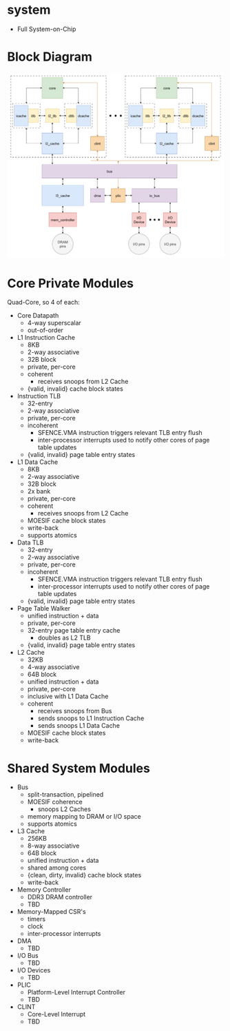 # system
- Full System-on-Chip


# Block Diagram
![system](system.png)


# Core Private Modules
Quad-Core, so 4 of each:

- Core Datapath
    - 4-way superscalar
    - out-of-order
- L1 Instruction Cache
    - 8KB
    - 2-way associative
    - 32B block
    - private, per-core
    - coherent
        - receives snoops from L2 Cache
    - {valid, invalid} cache block states
- Instruction TLB
    - 32-entry
    - 2-way associative
    - private, per-core
    - incoherent
        - SFENCE.VMA instruction triggers relevant TLB entry flush
        - inter-processor interrupts used to notify other cores of page table updates
    - {valid, invalid} page table entry states
- L1 Data Cache
    - 8KB
    - 2-way associative
    - 32B block
    - 2x bank
    - private, per-core
    - coherent
        - receives snoops from L2 Cache
    - MOESIF cache block states
    - write-back
    - supports atomics
- Data TLB
    - 32-entry
    - 2-way associative
    - private, per-core
    - incoherent
        - SFENCE.VMA instruction triggers relevant TLB entry flush
        - inter-processor interrupts used to notify other cores of page table updates
    - {valid, invalid} page table entry states
- Page Table Walker
    - unified instruction + data
    - private, per-core
    - 32-entry page table entry cache
        - doubles as L2 TLB
    - {valid, invalid} page table entry states
- L2 Cache
    - 32KB
    - 4-way associative
    - 64B block
    - unified instruction + data
    - private, per-core
    - inclusive with L1 Data Cache
    - coherent
        - receives snoops from Bus
        - sends snoops to L1 Instruction Cache
        - sends snoops L1 Data Cache
    - MOESIF cache block states
    - write-back


# Shared System Modules
- Bus
    - split-transaction, pipelined
    - MOESIF coherence
        - snoops L2 Caches
    - memory mapping to DRAM or I/O space
    - supports atomics
- L3 Cache
    - 256KB
    - 8-way associative
    - 64B block
    - unified instruction + data
    - shared among cores
    - {clean, dirty, invalid} cache block states
    - write-back
- Memory Controller
    - DDR3 DRAM controller
    - TBD
- Memory-Mapped CSR's
    - timers
    - clock
    - inter-processor interrupts
- DMA
    - TBD
- I/O Bus
    - TBD
- I/O Devices
    - TBD
- PLIC
    - Platform-Level Interrupt Controller
    - TBD
- CLINT
    - Core-Level Interrupt
    - TBD
